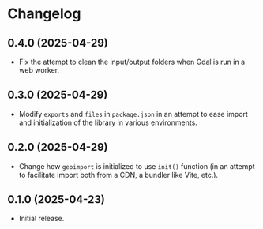 # Changelog

## 0.4.0 (2025-04-29)

- Fix the attempt to clean the input/output folders when Gdal is run in a web worker.

## 0.3.0 (2025-04-29)

- Modify `exports` and `files` in `package.json` in an attempt to ease import and initialization
  of the library in various environments.

## 0.2.0 (2025-04-29)

- Change how `geoimport` is initialized to use `init()` function
  (in an attempt to facilitate import both from a CDN, a bundler like Vite, etc.).

## 0.1.0 (2025-04-23)

- Initial release.

